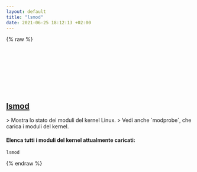 ```yaml
---
layout: default
title: "lsmod"
date: 2021-06-25 18:12:13 +02:00
---
```

{% raw %}
<h2 id="lsmod">
  <a href="/it/linux/lsmod.html">lsmod</a> <a href="#lsmod"><svg class="icon">
    <use href="/assets/images/unicode_sprite.svg#link" />
  </svg></a>
</h2>
> Mostra lo stato dei moduli del kernel Linux.
> Vedi anche `modprobe`, che carica i moduli del kernel.

#### Elenca tutti i moduli del kernel attualmente caricati:
```shell
lsmod
```
{% endraw %}